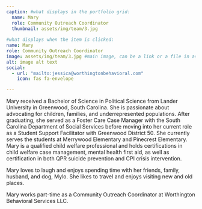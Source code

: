 ```yaml
---
caption: #what displays in the portfolio grid:
  name: Mary
  role: Community Outreach Coordinator
  thumbnail: assets/img/team/3.jpg
  
#what displays when the item is clicked:
name: Mary
role: Community Outreach Coordinator
image: assets/img/team/3.jpg #main image, can be a link or a file in assets/img/portfolio
alt: image alt text
social:
  - url: "mailto:jessica@worthingtonbehavioral.com"
    icon: fas fa-envelope

---
```

Mary received a Bachelor of Science in Political Science from Lander University in Greenwood, South Carolina. She is passionate about advocating for children, families, and underrepresented populations. After graduating, she served as a Foster Care Case Manager with the South Carolina Department of Social Services before moving into her current role as a Student Support Facilitator with Greenwood District 50. She currently serves the students at Merrywood Elementary and Pinecrest Elementary. Mary is a qualified child welfare professional and holds certifications in child welfare case management, mental health first aid, as well as certification in both QPR suicide prevention and CPI crisis intervention. 

Mary loves to laugh and enjoys spending time with her friends, family, husband, and dog, Mylo. She likes to travel and enjoys visiting new and old places.  

Mary works part-time as a Community Outreach Coordinator at Worthington Behavioral Services LLC. 
